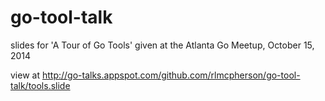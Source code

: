 go-tool-talk
============
slides for 'A Tour of Go Tools' given at the Atlanta Go Meetup, October 15, 2014

view at http://go-talks.appspot.com/github.com/rlmcpherson/go-tool-talk/tools.slide 

